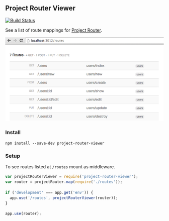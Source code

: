 ## Project Router Viewer

[![Build Status](https://travis-ci.org/moudy/project-router-viewer.svg)](https://travis-ci.org/moudy/project-router-viewer)

See a list of route mappings for [Project Router](https://github.com/moudy/project-router).

![Project Router Viewer Screenshot](https://raw.githubusercontent.com/moudy/project-router-viewer/screenshot/screenshot.png)

### Install
```
npm install --save-dev project-router-viewer
```

### Setup
To see routes listed at `/routes` mount as middleware.

```js
var projectRouterViewer = require('project-router-viewer');
var router = projectRouter.map(require('./routes'));

if ('development' === app.get('env')) {
  app.use('/routes', projectRouterViewer(router));
}

app.use(router);
```
